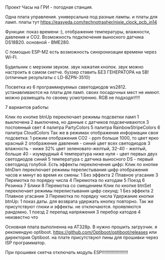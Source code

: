 Проект Часы на ГРИ - погодная станция.

Одна плата управления. универсальна под разные лампы. и платы для ламп. платы тут https://easyeda.com/technotrasher/nixie_clock_pcb_in14

Функции: показ времени :), отображение температуры, влажности, давления и СО2. Возможность подключения выносного датчика DS18B20. основной - BME280.

С помощью ESP-M2 есть возможность синхронизации времени через WI-FI.

Будильник с мерзким звуком. звук нажатия кнопок. звук можно настроить в самом скетче. буззер ставить БЕЗ ГЕНЕРАТОРА на 5В! (отличные результаты с LD-BZPN-3510)

Посветка из 6 программируемых свветодиодов ws2812. устанавливаются на платы для ламп. своих посадочных мест не имеют. можно размещать по своему усмотрению. RGB не подходят!!!!

7 вариантов работы:

Клик по кнопке btnUp переключает режимы подсветки ламп
    1 выключена
    2 выключена, но данные с датчиков подсвечиваются
    3 постоянный свет
    4 палитра PartyColors
    5 палитра RainbowStripeColors
    6 палитра CloudColors
Так же в режимах отображения информации своя подсветка:
    1 режим отображения СО2 - ppm больше 1000, то цвет ярко красный
    2 отображение давления - синий цвет всех светодиодов
    3 влажность - ниже 32% цвет зеленовато-желтый, 32-40 - желтый, больше 40 - изумрудный
    4 температура ниже нуля - цвет первых двух светодиодов синий
    5 температура с датчика выносного DS - первый светодиод голубой.
   Есть эффекты переключения цифр:
Клик по кнопке btnDwn переключает режимы перелистывания цифр отображения часов и минут во время их смены:
      1 Без эффекта
      2 Плавное угасание
      3 Перемотка по порядку числа
      4 Перемотка по катодам
      5 Поезд
      6 Резинка
      7 Блики
      8 Перемотка со смещением
 Клик по кнопке btnSet переключает режимы перелистывания цифр секунд:
      1 Без эффекта
      2 Плавное угасание
      3 Перемотка по порядку числа
Удержание кнопки btnUp:
      1 показ даты.
для возврата удержать кнопку повторно.
Так же присутствуют глюки и эффекты. не отключаются. проявляются рандомно. 
      1 поезд
      2 перепад напряжения
      3 перебор катодов
      4 неизвестно что

Основная плата выполненна на  AT328p. B нужно прошить загрузчик. я рекомендую optiboot.
https://github.com/Optiboot/optiboot/releases  или директория Optiboot.
на плате присутствуют пины для прошивки через ISP программатор.

При прошивке скетча отключать модуль ESP!!!!!!!!!!!!!!!!!!!!!
